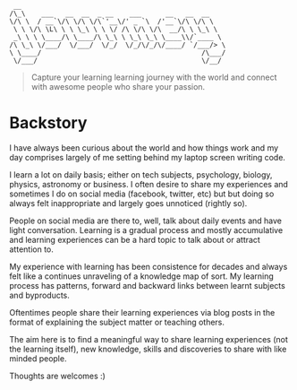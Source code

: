 ```                                                      
 __                                                   
/\_\    ___   __  __  _ __    ___      __   __  __    
\/\ \  / __`\/\ \/\ \/\`'__\/' _ `\  /'__`\/\ \/\ \   
 \ \ \/\ \L\ \ \ \_\ \ \ \/ /\ \/\ \/\  __/\ \ \_\ \  
 _\ \ \ \____/\ \____/\ \_\ \ \_\ \_\ \____\\/`____ \ 
/\ \_\ \/___/  \/___/  \/_/  \/_/\/_/\/____/ `/___/> \
\ \____/                                        /\___/
 \/___/                                         \/__/ 

```

> Capture your learning learning journey with the world and connect with awesome people who share your passion.

# Backstory

I have always been curious about the world and how things work and my day comprises largely of me setting behind my laptop screen writing code. 

I learn a lot on daily basis; either on tech subjects, psychology, biology, physics, astronomy or business. I often desire to share my experiences and sometimes I do on social media (facebook, twitter, etc) but but doing so always felt inappropriate and largely goes unnoticed (rightly so). 

People on social media are there to, well, talk about daily events and have light conversation. Learning is a gradual process and mostly accumulative and learning experiences can be a hard topic to talk about or attract attention to. 

My experience with learning has been consistence for decades and always felt like a continues unraveling of a knowledge map of sort. My learning process  has patterns, forward and backward links between learnt subjects and byproducts. 

Oftentimes people share their learning experiences via blog posts in the format of explaining the subject matter or teaching others.

The aim here is to find a meaningful way to share learning experiences (not the learning itself), new knowledge, skills and discoveries to share with like minded people.

Thoughts are welcomes :)
